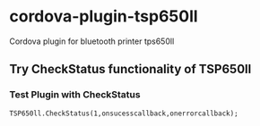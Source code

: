 # cordova-plugin-tsp650ll
Cordova plugin for bluetooth printer tps650ll

## Try CheckStatus functionality of TSP650ll


### Test Plugin with CheckStatus
```
TSP650ll.CheckStatus(1,onsucesscallback,onerrorcallback);
```
